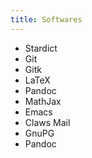 ```yaml
---
title: Softwares
---
```


- Stardict
- Git
- Gitk
- LaTeX
- Pandoc
- MathJax
- Emacs
- Claws Mail
- GnuPG
- Pandoc
